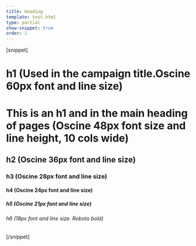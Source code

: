 ```yaml
---
title: Heading
template: test.html
type: partial
show-snippet: true
order: 1
---
```

[snippet]
<h1 class="big">h1 (Used in the campaign title.Oscine 60px font and line size)</h1>
<h1>This is an h1 and in the main heading of pages (Oscine 48px font size and line height, 10 cols wide)</h1>
<h2>h2 (Oscine 36px font and line size)</h2>
<h3>h3 (Oscine 28px font and line size)</h3>
<h4>h4 (Oscine 24px font and line size)</h4>
<h5>h5 (Oscine 21px font and line size)</h5>
<h6>h6 (18px font and line size. Roboto bold)</h6>
[/snippet]